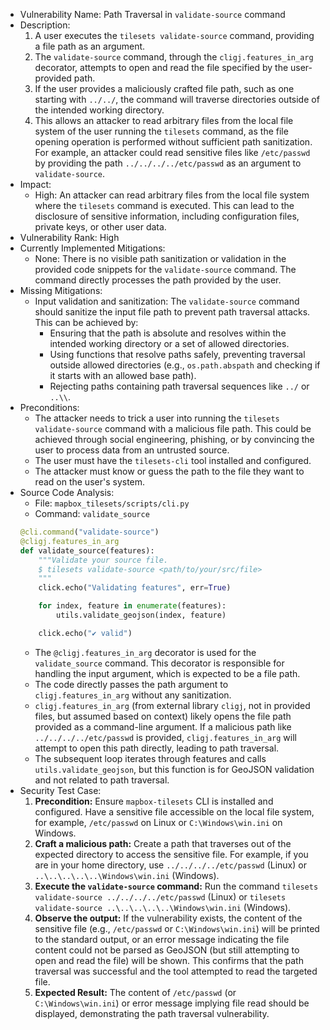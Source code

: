 - Vulnerability Name: Path Traversal in `validate-source` command
- Description:
    1. A user executes the `tilesets validate-source` command, providing a file path as an argument.
    2. The `validate-source` command, through the `cligj.features_in_arg` decorator, attempts to open and read the file specified by the user-provided path.
    3. If the user provides a maliciously crafted file path, such as one starting with `../../`, the command will traverse directories outside of the intended working directory.
    4. This allows an attacker to read arbitrary files from the local file system of the user running the `tilesets` command, as the file opening operation is performed without sufficient path sanitization. For example, an attacker could read sensitive files like `/etc/passwd` by providing the path `../../../../etc/passwd` as an argument to `validate-source`.
- Impact:
    - High: An attacker can read arbitrary files from the local file system where the `tilesets` command is executed. This can lead to the disclosure of sensitive information, including configuration files, private keys, or other user data.
- Vulnerability Rank: High
- Currently Implemented Mitigations:
    - None: There is no visible path sanitization or validation in the provided code snippets for the `validate-source` command. The command directly processes the path provided by the user.
- Missing Mitigations:
    - Input validation and sanitization: The `validate-source` command should sanitize the input file path to prevent path traversal attacks. This can be achieved by:
        - Ensuring that the path is absolute and resolves within the intended working directory or a set of allowed directories.
        - Using functions that resolve paths safely, preventing traversal outside allowed directories (e.g., `os.path.abspath` and checking if it starts with an allowed base path).
        - Rejecting paths containing path traversal sequences like `../` or `..\\`.
- Preconditions:
    - The attacker needs to trick a user into running the `tilesets validate-source` command with a malicious file path. This could be achieved through social engineering, phishing, or by convincing the user to process data from an untrusted source.
    - The user must have the `tilesets-cli` tool installed and configured.
    - The attacker must know or guess the path to the file they want to read on the user's system.
- Source Code Analysis:
    - File: `mapbox_tilesets/scripts/cli.py`
    - Command: `validate_source`
    ```python
    @cli.command("validate-source")
    @cligj.features_in_arg
    def validate_source(features):
        """Validate your source file.
        $ tilesets validate-source <path/to/your/src/file>
        """
        click.echo("Validating features", err=True)

        for index, feature in enumerate(features):
            utils.validate_geojson(index, feature)

        click.echo("✔ valid")
    ```
    - The `@cligj.features_in_arg` decorator is used for the `validate_source` command. This decorator is responsible for handling the input argument, which is expected to be a file path.
    - The code directly passes the path argument to `cligj.features_in_arg` without any sanitization.
    - `cligj.features_in_arg` (from external library `cligj`, not in provided files, but assumed based on context) likely opens the file path provided as a command-line argument. If a malicious path like `../../../../etc/passwd` is provided, `cligj.features_in_arg` will attempt to open this path directly, leading to path traversal.
    - The subsequent loop iterates through features and calls `utils.validate_geojson`, but this function is for GeoJSON validation and not related to path traversal.
- Security Test Case:
    1. **Precondition:** Ensure `mapbox-tilesets` CLI is installed and configured. Have a sensitive file accessible on the local file system, for example, `/etc/passwd` on Linux or `C:\Windows\win.ini` on Windows.
    2. **Craft a malicious path:** Create a path that traverses out of the expected directory to access the sensitive file. For example, if you are in your home directory, use `../../../../etc/passwd` (Linux) or `..\..\..\..\..\Windows\win.ini` (Windows).
    3. **Execute the `validate-source` command:** Run the command `tilesets validate-source ../../../../etc/passwd` (Linux) or `tilesets validate-source ..\..\..\..\..\Windows\win.ini` (Windows).
    4. **Observe the output:** If the vulnerability exists, the content of the sensitive file (e.g., `/etc/passwd` or `C:\Windows\win.ini`) will be printed to the standard output, or an error message indicating the file content could not be parsed as GeoJSON (but still attempting to open and read the file) will be shown. This confirms that the path traversal was successful and the tool attempted to read the targeted file.
    5. **Expected Result:** The content of `/etc/passwd` (or `C:\Windows\win.ini`) or error message implying file read should be displayed, demonstrating the path traversal vulnerability.